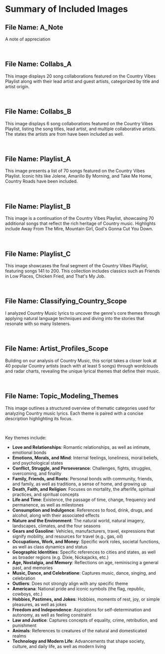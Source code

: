 # Summary of Included Images

## File Name: A_Note
A note of appreciation

<br>


## File Name: Collabs_A
This image displays 20 song collaborations featured on the Country Vibes Playlist along with their lead artist and guest artists, categorized by title and artist origin.

<br>

## File Name: Collabs_B
This image displays 6 song collaborations featured on the Country Vibes Playlist, listing the song titles, lead artist, and multiple collaborative artists. The states the artists are from have been included as well.

<br>

## File Name: Playlist_A
This image presents a list of 70 songs featured on the Country Vibes Playlist. Iconic hits like Jolene, Amarillo By Morning, and Take Me Home, Country Roads have been included.

<br>

## File Name: Playlist_B
This image is a continuation of the Country Vibes Playlist, showcasing 70 additional songs that reflect the rich heritage of Country music. Highlights include Away From The Mire, Mountain Girl, God's Gonna Cut You Down.

<br>

## File Name: Playlist_C
This image showcases the final segment of the Country Vibes Playlist, featuring songs 141 to 200. This collection includes classics such as Friends in Low Places, Chicken Fried, and That's My Job.

<br>

## File Name: Classifying_Country_Scope
I analyzed Country Music lyrics to uncover the genre's core themes through applying natural language techniques and diving into the stories that resonate with so many listeners.

<br>

## File Name: Artist_Profiles_Scope
Building on our analysis of Country Music, this script takes a closer look at 40 popular Country artists (each with at least 5 songs) through wordclouds and radar charts, revealing the unique lyrical themes that define their music.

<br>

## File Name: Topic_Modeling_Themes
This image outlines a structured overview of thematic categories used for analyzing Country music lyrics. Each theme is paired with a concise description highlighting its focus.

<br>

Key themes include:
- **Love and Relationships**: Romantic relationships, as well as intimate, emotional bonds  
- **Emotions, Morals, and Mind**: Internal feelings, loneliness, moral beliefs, and psychological states  
- **Conflict, Struggle, and Perseverance**: Challenges, fights, struggles, overcoming, and finality  
- **Family, Friends, and Roots**: Personal bonds with community, friends, and family, as well as traditions, a sense of home, and growing up  
- **Death, Faith, and Religion**: Focuses on mortality, the afterlife, spiritual practices, and spiritual concepts  
- **Life and Time**: Existence, the passage of time, change, frequency and permanence, as well as milestones  
- **Consumption and Indulgence**: References to food, drink, drugs, and alcohol, along with their associated effects  
- **Nature and the Environment**: The natural world, natural imagery, landscapes, climates, and the four seasons  
- **Gears and Gasoline**: Vehicles, manufacturers, travel, expressions that signify mobility, and resources for travel (e.g., gas, oil)  
- **Occupations, Work, and Money**: Specific work roles, societal functions, as well as class dynamics and status  
- **Geographic Identities**: Specific references to cities and states, as well as broader regions (e.g. Dixie, Nickajacks, etc.)  
- **Age, Nostalgia, and Memory**: Reflections on age, reminiscing a general past, and memories
- **Music, Dance, and Celebratione**: Captures music, dance, singing, and celebration
- **Outliers**: Does not strongly align with any specific theme  
- **Americana**: National pride and iconic symbols (the flag, republic, cowboys, etc.)  
- **Hobbies, Pastimes, and Jokes**: Hobbies, moments of rest, joy, or simple pleasures, as well as jokes  
- **Freedom and Independence**: Aspirations for self-determination and autonomy, as well as feeling constraint  
- **Law and Justice**: Captures concepts of equality, crime, retribution, and punishment  
- **Animals**: References to creatures of the natural and domesticated realms 
- **Technology and Modern Life**: Advancements that shape society, culture, and daily life, as well as modern living

<br>

